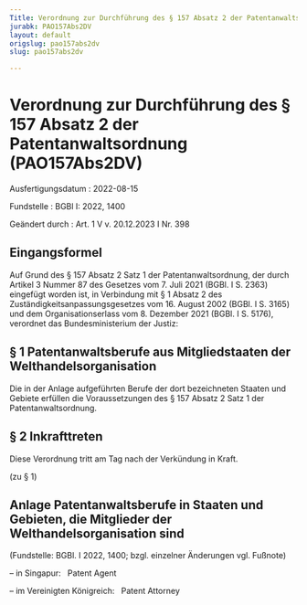 ```yaml
---
Title: Verordnung zur Durchführung des § 157 Absatz 2 der Patentanwaltsordnung
jurabk: PAO157Abs2DV
layout: default
origslug: pao157abs2dv
slug: pao157abs2dv

---
```


# Verordnung zur Durchführung des § 157 Absatz 2 der Patentanwaltsordnung (PAO157Abs2DV)

Ausfertigungsdatum
:   2022-08-15

Fundstelle
:   BGBl I: 2022, 1400

Geändert durch
:   Art. 1 V v. 20.12.2023 I Nr. 398


## Eingangsformel

Auf Grund des § 157 Absatz 2 Satz 1 der Patentanwaltsordnung, der
durch Artikel 3 Nummer 87 des Gesetzes vom 7. Juli 2021 (BGBl. I S.
2363) eingefügt worden ist, in Verbindung mit § 1 Absatz 2 des
Zuständigkeitsanpassungsgesetzes vom 16. August 2002 (BGBl. I S. 3165)
und dem Organisationserlass vom 8. Dezember 2021 (BGBl. I S. 5176),
verordnet das Bundesministerium der Justiz:


## § 1 Patentanwaltsberufe aus Mitgliedstaaten der Welthandelsorganisation

Die in der Anlage aufgeführten Berufe der dort bezeichneten Staaten
und Gebiete erfüllen die Voraussetzungen des § 157 Absatz 2 Satz 1 der
Patentanwaltsordnung.


## § 2 Inkrafttreten

Diese Verordnung tritt am Tag nach der Verkündung in Kraft.

(zu § 1)

## Anlage Patentanwaltsberufe in Staaten und Gebieten, die Mitglieder der Welthandelsorganisation sind

(Fundstelle: BGBl. I 2022, 1400; bzgl. einzelner Änderungen vgl.
Fußnote)

– in Singapur:   Patent Agent

– im Vereinigten Königreich:   Patent Attorney


